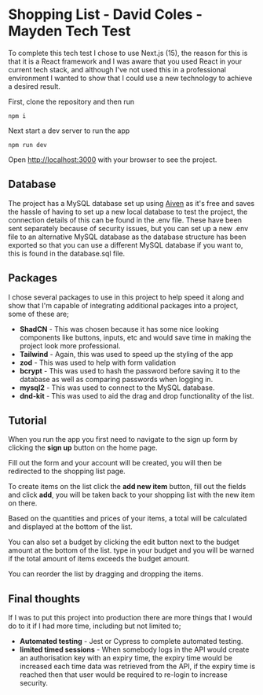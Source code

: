 # Shopping List - David Coles - Mayden Tech Test

To complete this tech test I chose to use Next.js (15), the reason for this is that it is a React framework and I was aware that you used React in your current tech stack, and although I've not used this in a professional environment I wanted to show that I could use a new technology to achieve a desired result.

First, clone the repository and then run

```
npm i 
```

Next start a dev server to run the app

```
npm run dev
```

Open [http://localhost:3000](http://localhost:3000) with your browser to see the project.

## Database
The project has a MySQL database set up using [Aiven](https://aiven.io/) as it's free and saves the hassle of having to set up a new local database to test the project, the connection details of this can be found in the .env file. These have been sent separately because of security issues, but you can set up a new .env file to an alternative MySQL database as the database structure has been exported so that you can use a different MySQL database if you want to, this is found in the database.sql file.

## Packages

I chose several packages to use in this project to help speed it along and show that I'm capable of integrating additional packages into a project, some of these are;

* **ShadCN** - This was chosen because it has some nice looking components like buttons, inputs, etc and would save time in making the project look more professional.
* **Tailwind** - Again, this was used to speed up the styling of the app
* **zod** - This was used to help with form validation
* **bcrypt** - This was used to hash the password before saving it to the database as well as comparing passwords when logging in.
* **mysql2** - This was used to connect to the MySQL database.
* **dnd-kit** - This was used to aid the drag and drop functionality of the list.

## Tutorial
When you run the app you first need to navigate to the sign up form by clicking the **sign up** button on the home page.

Fill out the form and your account will be created, you will then be redirected to the shopping list page.

To create items on the list click the **add new item** button, fill out the fields and click **add**, you will be taken back to your shopping list with the new item on there.

Based on the quantities and prices of your items, a total will be calculated and displayed at the bottom of the list.

You can also set a budget by clicking the edit button next to the budget amount at the bottom of the list. type in your budget and you will be warned if the total amount of items exceeds the budget amount.

You can reorder the list by dragging and dropping the items.

## Final thoughts

If I was to put this project into production there are more things that I would do to it if I had more time, including but not limited to;

* **Automated testing** - Jest or Cypress to complete automated testing.
* **limited timed sessions** - When somebody logs in the API would create an authorisation key with an expiry time, the expiry time would be increased each time data was retrieved from the API, if the expiry time is reached then that user would be required to re-login to increase security.

